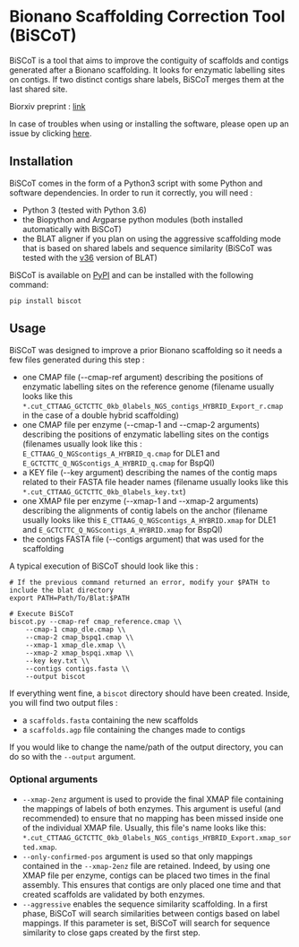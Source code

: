 # Bionano Scaffolding Correction Tool (BiSCoT)
BiSCoT is a tool that aims to improve the contiguity of scaffolds and contigs generated after a Bionano scaffolding. It looks for enzymatic labelling sites on contigs. If two distinct contigs share labels, BiSCoT merges them at the last shared site.

Biorxiv preprint : [link](https://www.biorxiv.org/content/10.1101/674721v1 "BiSCoT Biorxiv preprint")

In case of troubles when using or installing the software, please open up an issue by clicking [here](https://github.com/institut-de-genomique/biscot/issues/new "Github issue page").

## Installation

BiSCoT comes in the form of a Python3 script with some Python and software dependencies. In order to run it correctly, you will need :
- Python 3 (tested with Python 3.6)
- the Biopython and Argparse python modules (both installed automatically with BiSCoT)
- the BLAT aligner if you plan on using the aggressive scaffolding mode that is based on shared labels and sequence similarity (BiSCoT was tested with the [v36](https://genome-test.gi.ucsc.edu/~kent/exe/linux/blatSuite.36.zip "BLAT v36") version of BLAT)

BiSCoT is available on [PyPI](https://pypi.org/ "PyPI") and can be installed with the following command:
```
pip install biscot
```


## Usage

BiSCoT was designed to improve a prior Bionano scaffolding so it needs a few files generated during this step :
- one CMAP file (--cmap-ref argument) describing the positions of enzymatic labelling sites on the reference genome (filename usually looks like this `*.cut_CTTAAG_GCTCTTC_0kb_0labels_NGS_contigs_HYBRID_Export_r.cmap` in the case of a double hybrid scaffolding)
- one CMAP file per enzyme (--cmap-1 and --cmap-2 arguments) describing the positions of enzymatic labelling sites on the contigs (filenames usually look like this : `E_CTTAAG_Q_NGScontigs_A_HYBRID_q.cmap` for DLE1 and `E_GCTCTTC_Q_NGScontigs_A_HYBRID_q.cmap` for BspQI)
- a KEY file (--key argument) describing the names of the contig maps related to their FASTA file header names (filename usually looks like this `*.cut_CTTAAG_GCTCTTC_0kb_0labels_key.txt`)
- one XMAP file per enzyme (--xmap-1 and --xmap-2 arguments) describing the alignments of contig labels on the anchor (filename usually looks like this `E_CTTAAG_Q_NGScontigs_A_HYBRID.xmap` for DLE1 and `E_GCTCTTC_Q_NGScontigs_A_HYBRID.xmap` for BspQI)
- the contigs FASTA file (--contigs argument) that was used for the scaffolding

A typical execution of BiSCoT should look like this :
```
# If the previous command returned an error, modify your $PATH to include the blat directory
export PATH=Path/To/Blat:$PATH

# Execute BiSCoT
biscot.py --cmap-ref cmap_reference.cmap \\
    --cmap-1 cmap_dle.cmap \\
    --cmap-2 cmap_bspq1.cmap \\
    --xmap-1 xmap_dle.xmap \\
    --xmap-2 xmap_bspqi.xmap \\
    --key key.txt \\
    --contigs contigs.fasta \\
    --output biscot
```

If everything went fine, a `biscot` directory should have been created. Inside, you will find two output files :
- a `scaffolds.fasta` containing the new scaffolds 
- a `scaffolds.agp` file containing the changes made to contigs

If you would like to change the name/path of the output directory, you can do so with the `--output` argument.

### Optional arguments
- `--xmap-2enz` argument is used to provide the final XMAP file containing the mappings of labels of both enzymes. This argument is useful (and recommended) to ensure that no mapping has been missed inside one of the individual XMAP file. Usually, this file's name looks like this: `*.cut_CTTAAG_GCTCTTC_0kb_0labels_NGS_contigs_HYBRID_Export.xmap_sorted.xmap`.
- `--only-confirmed-pos` argument is used so that only mappings contained in the `--xmap-2enz` file are retained. Indeed, by using one XMAP file per enzyme, contigs can be placed two times in the final assembly. This ensures that contigs are only placed one time and that created scaffolds are validated by both enzymes.
- `--aggressive` enables the sequence similarity scaffolding. In a first phase, BiSCoT will search similarities between contigs based on label mappings. If this parameter is set, BiSCoT will search for sequence similarity to close gaps created by the first step.
